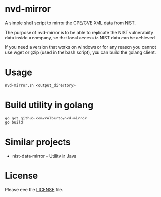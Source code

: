 # nvd-mirror

A simple shell script to mirror the CPE/CVE XML data from NIST.

The purpose of nvd-mirror is to be able to replicate the NIST vulnerabiity 
data inside a company, so that local access to NIST data can be achieved.

If you need a version that works on windows or for any reason you cannot use
wget or gzip (used in the bash script), you can build the golang client.

# Usage

    nvd-mirror.sh <output_directory>
    
# Build utility in golang
	go get github.com/ralberto/nvd-mirror
    go build
    
    
# Similar projects
- [nist-data-mirror](https://github.com/stevespringett/nist-data-mirror) - Utility in Java


# License
Please eee the [LICENSE](./LICENSE) file.

